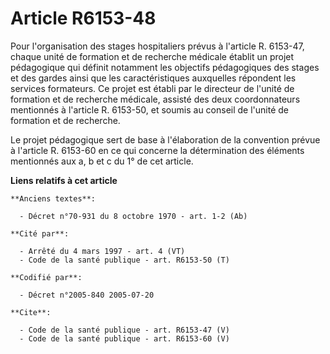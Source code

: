 # Article R6153-48

Pour l'organisation des stages hospitaliers prévus à l'article R. 6153-47, chaque unité de formation et de recherche médicale
établit un projet pédagogique qui définit notamment les objectifs pédagogiques des stages et des gardes ainsi que les
caractéristiques auxquelles répondent les services formateurs. Ce projet est établi par le directeur de l'unité de formation
et de recherche médicale, assisté des deux coordonnateurs mentionnés à l'article R. 6153-50, et soumis au conseil de l'unité
de formation et de recherche.

Le projet pédagogique sert de base à l'élaboration de la convention prévue à l'article R. 6153-60 en ce qui concerne la
détermination des éléments mentionnés aux a, b et c du 1° de cet article.

**Liens relatifs à cet article**

	**Anciens textes**:

	  - Décret n°70-931 du 8 octobre 1970 - art. 1-2 (Ab)

	**Cité par**:

	  - Arrêté du 4 mars 1997 - art. 4 (VT)
	  - Code de la santé publique - art. R6153-50 (T)

	**Codifié par**:

	  - Décret n°2005-840 2005-07-20

	**Cite**:

	  - Code de la santé publique - art. R6153-47 (V)
	  - Code de la santé publique - art. R6153-60 (V)
